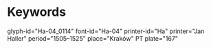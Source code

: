 # Keywords
glyph-id="Ha-04_0114"
font-id="Ha-04"
printer-id="Ha"
printer="Jan Haller"
period="1505–1525"
place="Kraków"
PT plate="167"
